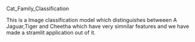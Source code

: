  Cat_Family_Classification
 
 This is a Image classification model which distinguishes betweeen A Jaguar,Tiger and Cheetha which have very simnilar features and we have made a stramlit application out of it.
 
 

